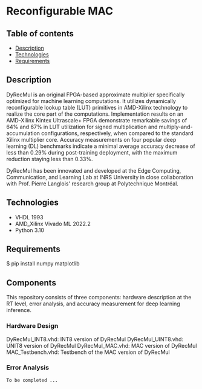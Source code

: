 # Reconfigurable MAC
 

## Table of contents
* [Description](#Description)
* [Technologies](#Technologies)
* [Requirements](#Requirements)

## Description
DyRecMul is an original FPGA-based approximate multiplier specifically optimized for machine learning computations. It utilizes dynamically reconfigurable lookup table (LUT) primitives in AMD-Xilinx technology to realize the core part of the computations. Implementation results on an AMD-Xilinx Kintex Ultrascale+ FPGA demonstrate remarkable savings of 64% and 67% in LUT utilization for signed multiplication and multiply-and-accumulation configurations, respectively, when compared to the standard Xilinx multiplier core. Accuracy measurements on four popular deep learning (DL) benchmarks indicate a minimal average accuracy decrease of less than 0.29% during post-training deployment, with the maximum reduction staying less than 0.33%.

DyRecMul has been innovated and developed at the Edge Computing, Communication, and Learning Lab at INRS University in close collaboration with Prof. Pierre Langlois' research group at Polytechnique Montréal.
	
## Technologies
* VHDL 1993
* AMD_Xilinx Vivado ML 2022.2
* Python 3.10
	
## Requirements
$ pip install numpy matplotlib

## Components
This repository consists of three components: hardware description at the RT level, error analysis, and accuracy measurement for deep learning inference.

### Hardware Design
DyRecMul_INT8.vhd:  INT8 version of DyRecMul
DyRecMul_UINT8.vhd: UNIT8 version of DyRecMul
DyRecMul_MAC.vhd: MAC version of DyRecMul
MAC_Testbench.vhd: Testbench of the MAC version of DyRecMul

### Error Analysis
```
To be completed ...
```